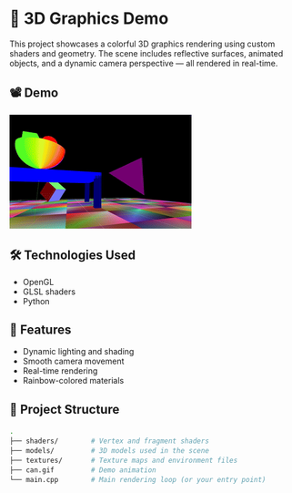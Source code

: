 # 🎨 3D Graphics Demo

This project showcases a colorful 3D graphics rendering using custom shaders and geometry. The scene includes reflective surfaces, animated objects, and a dynamic camera perspective — all rendered in real-time.

## 📽️ Demo

![3D Graphics Demo](can.gif)

## 🛠️ Technologies Used

- OpenGL 
- GLSL shaders
- Python 

## 🚀 Features

- Dynamic lighting and shading
- Smooth camera movement
- Real-time rendering
- Rainbow-colored materials

## 📁 Project Structure

```bash
.
├── shaders/        # Vertex and fragment shaders
├── models/         # 3D models used in the scene
├── textures/       # Texture maps and environment files
├── can.gif         # Demo animation
└── main.cpp        # Main rendering loop (or your entry point)
